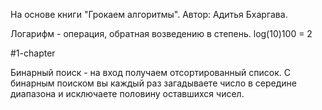 На основе книги "Грокаем алгоритмы". Автор: Адитья Бхаргава.

Логарифм - операция, обратная возведению в степень.
log(10)100 = 2

#1-chapter

Бинарный поиск - на вход получаем отсортированный список.
С бинарным поиском вы каждый раз загадываете число в середине диапазона и исключаете половину оставшихся чисел.


